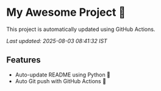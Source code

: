 # My Awesome Project 🚀

This project is automatically updated using GitHub Actions.

_Last updated: 2025-08-03 08:41:32 IST_

## Features
- Auto-update README using Python 🐍
- Auto Git push with GitHub Actions 🤖
